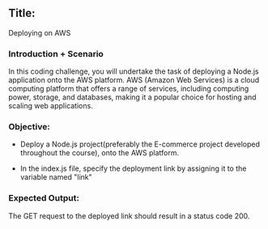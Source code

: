 ## Title:
Deploying on AWS

### Introduction + Scenario

In this coding challenge, you will undertake the task of deploying a Node.js application onto the AWS platform. AWS (Amazon Web Services) is a cloud computing platform that offers a range of services, including computing power, storage, and databases, making it a popular choice for hosting and scaling web applications.

### Objective:

- Deploy a Node.js project(preferably the E-commerce project developed throughout the course), onto the AWS platform.

- In the index.js file, specify the deployment link by assigning it to the variable named "link"


### Expected Output:
The GET request to the deployed link should result in a status code 200.
